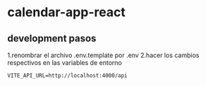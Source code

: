 # calendar-app-react


## development pasos

1.renombrar el archivo .env.template por .env
2.hacer los cambios respectivos en las variables de entorno

```
VITE_API_URL=http://localhost:4000/api

```